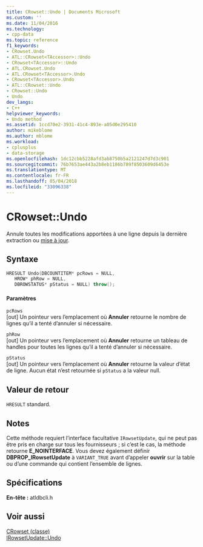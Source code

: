 ```yaml
---
title: CRowset::Undo | Documents Microsoft
ms.custom: ''
ms.date: 11/04/2016
ms.technology:
- cpp-data
ms.topic: reference
f1_keywords:
- CRowset.Undo
- ATL::CRowset<TAccessor>::Undo
- CRowset<TAccessor>::Undo
- ATL.CRowset.Undo
- ATL.CRowset<TAccessor>.Undo
- CRowset<TAccessor>.Undo
- ATL::CRowset::Undo
- CRowset::Undo
- Undo
dev_langs:
- C++
helpviewer_keywords:
- Undo method
ms.assetid: 1ccd70e2-3931-41c4-893e-a05d0e295410
author: mikeblome
ms.author: mblome
ms.workload:
- cplusplus
- data-storage
ms.openlocfilehash: 1dc12cbb5228afd3ab8750b5a2121247d7d3c901
ms.sourcegitcommit: 76b7653ae443a2b8eb1186b789f8503609d6453e
ms.translationtype: MT
ms.contentlocale: fr-FR
ms.lasthandoff: 05/04/2018
ms.locfileid: "33096338"
---
```

# <a name="crowsetundo"></a>CRowset::Undo
Annule toutes les modifications apportées à une ligne depuis la dernière extraction ou [mise à jour](../../data/oledb/crowset-update.md).  
  
## <a name="syntax"></a>Syntaxe  
  
```cpp
HRESULT Undo(DBCOUNTITEM* pcRows = NULL,   
   HROW* phRow = NULL,   
   DBROWSTATUS* pStatus = NULL) throw();  
```  
  
#### <a name="parameters"></a>Paramètres  
 `pcRows`  
 [out] Un pointeur vers l’emplacement où **Annuler** retourne le nombre de lignes qu’il a tenté d’annuler si nécessaire.  
  
 `phRow`  
 [out] Un pointeur vers l’emplacement où **Annuler** retourne un tableau de handles pour toutes les lignes qu’il a tenté d’annuler si nécessaire.  
  
 `pStatus`  
 [out] Un pointeur vers l’emplacement où **Annuler** retourne la valeur d’état de ligne. Aucun état n’est retournée si `pStatus` a la valeur null.  
  
## <a name="return-value"></a>Valeur de retour  
 `HRESULT` standard.  
  
## <a name="remarks"></a>Notes  
 Cette méthode requiert l’interface facultative `IRowsetUpdate`, qui ne peut pas être pris en charge sur tous les fournisseurs ; si c’est le cas, la méthode retourne **E_NOINTERFACE**. Vous devez également définir **DBPROP_IRowsetUpdate** à `VARIANT_TRUE` avant d’appeler **ouvrir** sur la table ou d’une commande qui contient l’ensemble de lignes.  
  
## <a name="requirements"></a>Spécifications  
 **En-tête :** atldbcli.h  
  
## <a name="see-also"></a>Voir aussi  
 [CRowset (classe)](../../data/oledb/crowset-class.md)   
 [IRowsetUpdate::Undo](https://msdn.microsoft.com/en-us/library/ms719655.aspx)
